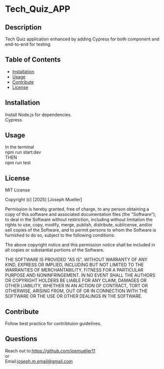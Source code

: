 # Tech_Quiz_APP
## Description
Tech Quiz application enhanced by adding Cypress for both component and end-to-end for testing.


## Table of Contents
- [Installation](#installation)
- [Usage](#usage)
- [Contribute](#contribute)
- [License](#license)

## Installation
Install Node.js for dependencies. <br/>
Cypress<br/>


## Usage
In the terminal<br/>
npm run start:dev<br/>
THEN<br/>
npm run test


## License

MIT License

Copyright (c) [2025] [Joseph Mueller]

Permission is hereby granted, free of charge, to any person obtaining a copy
of this software and associated documentation files (the "Software"), to deal
in the Software without restriction, including without limitation the rights
to use, copy, modify, merge, publish, distribute, sublicense, and/or sell
copies of the Software, and to permit persons to whom the Software is
furnished to do so, subject to the following conditions:

The above copyright notice and this permission notice shall be included in all
copies or substantial portions of the Software.

THE SOFTWARE IS PROVIDED "AS IS", WITHOUT WARRANTY OF ANY KIND, EXPRESS OR
IMPLIED, INCLUDING BUT NOT LIMITED TO THE WARRANTIES OF MERCHANTABILITY,
FITNESS FOR A PARTICULAR PURPOSE AND NONINFRINGEMENT. IN NO EVENT SHALL THE
AUTHORS OR COPYRIGHT HOLDERS BE LIABLE FOR ANY CLAIM, DAMAGES OR OTHER
LIABILITY, WHETHER IN AN ACTION OF CONTRACT, TORT OR OTHERWISE, ARISING FROM,
OUT OF OR IN CONNECTION WITH THE SOFTWARE OR THE USE OR OTHER DEALINGS IN THE
SOFTWARE.

## Contribute
Follow best practice for contribtuion guidelines.

## Questions 
Reach out to:https://github.com/joemueller11 <br/>
or <br/>
Email:joseph.m.email@gmail.com 

